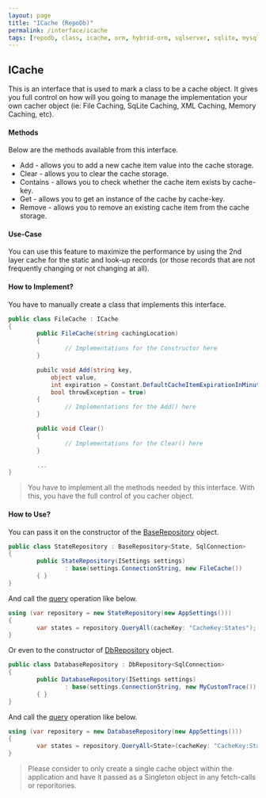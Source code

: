 ```yaml
---
layout: page
title: "ICache (RepoDb)"
permalink: /interface/icache
tags: [repodb, class, icache, orm, hybrid-orm, sqlserver, sqlite, mysql, postgresql]
---
```


## ICache

This is an interface that is used to mark a class to be a cache object. It gives you full control on how will you going to manage the implementation your own cacher object (ie: File Caching, SqLite Caching, XML Caching, Memory Caching, etc).

#### Methods

Below are the methods available from this interface.

- Add - allows you to add a new cache item value into the cache storage.
- Clear - allows you to clear the cache storage.
- Contains - allows you to check whether the cache item exists by cache-key.
- Get - allows you to get an instance of the cache by cache-key.
- Remove - allows you to remove an existing cache item from the cache storage.

#### Use-Case

You can use this feature to maximize the performance by using the 2nd layer cache for the static and look-up records (or those records that are not frequently changing or not changing at all).

#### How to Implement?

You have to manually create a class that implements this interface.

```csharp
public class FileCache : ICache
{
        public FileCache(string cachingLocation)
        {
                // Implementations for the Constructor here
        }

        pubilc void Add(string key,
            object value,
            int expiration = Constant.DefaultCacheItemExpirationInMinutes,
            bool throwException = true)
        {
                // Implementations for the Add() here
        }

        public void Clear()
        {
                // Implementations for the Clear() here
        }

        ...
}
```

> You have to implement all the methods needed by this interface. With this, you have the full control of you cacher object.

#### How to Use?

You can pass it on the constructor of the [BaseRepository](/class/baserepository) object.

```csharp
public class StateRepository : BaseRepository<State, SqlConnection>
{
        public StateRepository(ISettings settings)
                : base(settings.ConnectionString, new FileCache())
        { }
}
```

And call the [query](/operation/query) operation like below.

```csharp
using (var repository = new StateRepository(new AppSettings()))
{
        var states = repository.QueryAll(cacheKey: "CacheKey:States");
}
```

Or even to the constructor of [DbRepository](/class/dbrepository) object.

```csharp
public class DatabaseRepository : DbRepository<SqlConnection>
{
        public DatabaseRepository(ISettings settings)
                : base(settings.ConnectionString, new MyCustomTrace())
        { }
}
```

And call the [query](/operation/query) operation like below.

```csharp
using (var repository = new DatabaseRepository(new AppSettings()))
{
        var states = repository.QueryAll<State>(cacheKey: "CacheKey:States");
}
```

> Please consider to only create a single cache object within the application and have it passed as a Singleton object in any fetch-calls or reporitories.
